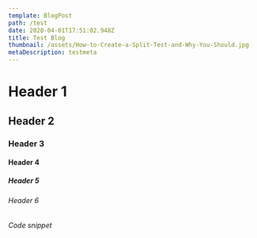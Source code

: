 ```yaml
---
template: BlogPost
path: /test
date: 2020-04-01T17:51:02.948Z
title: Test Blog
thumbnail: /assets/How-to-Create-a-Split-Test-and-Why-You-Should.jpg
metaDescription: testmeta
---
```

# Header 1

## Header 2

### Header 3

#### Header 4

##### Header 5

###### Header 6

###### Code snippet
